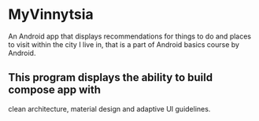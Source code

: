 # MyVinnytsia
An Android app that displays recommendations for things to do and places to visit within the city I live in, that is a part of Android basics course by Android.

## This program displays the ability to build compose app with
clean architecture, material design and adaptive UI guidelines.
